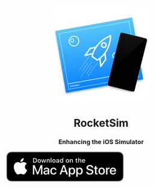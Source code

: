 <p align="center">
    <img width="256px" src="Assets/app_icon.png">
  <h1 align="center">
    RocketSim
</h1>
<h3 align="center">
  Enhancing the iOS Simulator
</h3>
<a href="" ><img align="center" src="Assets/download_mac_app_store.svg"/></a>
</p>


